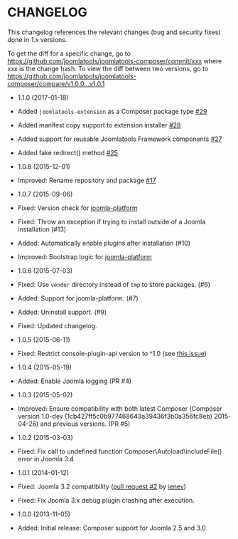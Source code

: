 CHANGELOG
=========

This changelog references the relevant changes (bug and security fixes) done
in 1.x versions.

To get the diff for a specific change, go to https://github.com/joomlatools/joomlatools-composer/commit/xxx where xxx is the change hash.
To view the diff between two versions, go to https://github.com/joomlatools/joomlatools-composer/compare/v1.0.0...v1.0.1

* 1.1.0 (2017-01-18)
 * Added `joomlatools-extension` as a Composer package type [#29](https://github.com/joomlatools/joomlatools-composer/issues/29)
 * Added manifest copy support to extension installer [#28](https://github.com/joomlatools/joomlatools-composer/issues/28)
 * Added support for reusable Joomlatools Framework components [#27](https://github.com/joomlatools/joomlatools-composer/issues/27)
 * Added fake redirect() method [#25](https://github.com/joomlatools/joomlatools-composer/pull/25)

* 1.0.8 (2015-12-01)
 * Improved: Rename repository and package [#17](https://github.com/joomlatools/joomlatools-composer/issues/17)

* 1.0.7 (2015-09-06)
 * Fixed: Version check for [joomla-platform](http://github.com/joomlatools/joomla-platform)
 * Fixed: Throw an exception if trying to install outside of a Joomla installation (#13)
 * Added: Automatically enable plugins after installation (#10) 
 * Improved: Bootstrap logic for [joomla-platform](http://github.com/joomlatools/joomla-platform)

* 1.0.6 (2015-07-03)
 * Fixed: Use `vendor` directory instead of `tmp` to store packages. (#6)
 * Added: Support for joomla-platform. (#7)
 * Added: Uninstall support. (#9)
 * Fixed: Updated changelog.

* 1.0.5 (2015-06-11)
 * Fixed: Restrict console-plugin-api version to ^1.0 (see [this issue](https://github.com/composer/composer/issues/4085))

* 1.0.4 (2015-05-19)
 * Added: Enable Joomla logging (PR #4)

* 1.0.3 (2015-05-02)
 * Improved: Ensure compatibility with both latest Composer (Composer version 1.0-dev (1cb427ff5c0b977468643a39436f3b0a356fc8eb) 2015-04-26) and previous versions. (PR #5)

* 1.0.2 (2015-03-03)
 * Fixed: Fix call to undefined function Composer\Autoload\includeFile() error in Joomla 3.4

* 1.0.1 (2014-01-12)
 * Fixed:  Joomla 3.2 compatibility ([pull request #2](https://github.com/joomlatools/joomlatools-composer/pull/2) by [ienev](https://github.com/ienev))
 * Fixed: Fix Joomla 3.x debug plugin crashing after execution.

* 1.0.0 (2013-11-05)
 * Added: Initial release: Composer support for Joomla 2.5 and 3.0
